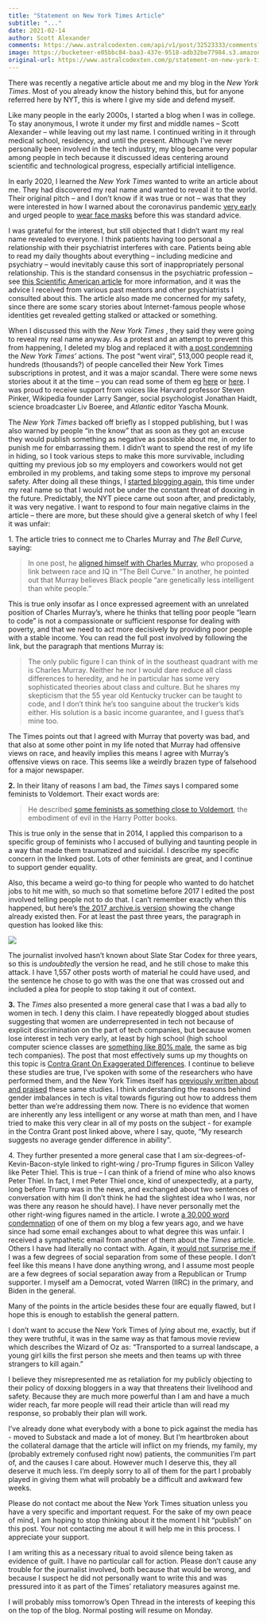 ```yaml
---
title: "Statement on New York Times Article"
subtitle: "..."
date: 2021-02-14
author: Scott Alexander
comments: https://www.astralcodexten.com/api/v1/post/32523333/comments?&all_comments=true
image: https://bucketeer-e05bbc84-baa3-437e-9518-adb32be77984.s3.amazonaws.com/public/images/f79365ba-cfb1-4887-ba59-d167e4cf62f1_480x393.jpeg
original-url: https://www.astralcodexten.com/p/statement-on-new-york-times-article
---
```

There was recently a negative article about me and my blog in the _New York Times_. Most of you already know the history behind this, but for anyone referred here by NYT, this is where I give my side and defend myself. 

Like many people in the early 2000s, I started a blog when I was in college. To stay anonymous, I wrote it under my first and middle names – Scott Alexander – while leaving out my last name. I continued writing in it through medical school, residency, and until the present. Although I’ve never personally been involved in the tech industry, my blog became very popular among people in tech because it discussed ideas centering around scientific and technological progress, especially artificial intelligence.

In early 2020, I learned the  _New York Times_ wanted to write an article about me. They had discovered my real name and wanted to reveal it to the world. Their original pitch – and I don’t know if it was true or not – was that they were interested in how I warned about the coronavirus pandemic [very early](https://slatestarcodex.com/2020/03/02/coronavirus-links-speculation-open-thread/) and urged people to [wear face masks](https://slatestarcodex.com/2020/03/23/face-masks-much-more-than-you-wanted-to-know/) before this was standard advice.

I was grateful for the interest, but still objected that I didn’t want my real name revealed to everyone. I think patients having too personal a relationship with their psychiatrist interferes with care. Patients being able to read my daily thoughts about everything – including medicine and psychiatry – would inevitably cause this sort of inappropriately personal relationship. This is the standard consensus in the psychiatric profession – see [this Scientific American article](https://webcache.googleusercontent.com/search?q=cache:rcPcxd0-nqQJ:https://blogs.scientificamerican.com/mind-guest-blog/why-psychiatrists-don-t-share-personal-information-with-patients/) for more information, and it was the advice I received from various past mentors and other psychiatrists I consulted about this. The article also made me concerned for my safety, since there are some scary stories about Internet-famous people whose identities get revealed getting stalked or attacked or something.

When I discussed this with the  _New York Times_ , they said they were going to reveal my real name anyway. As a protest and an attempt to prevent this from happening, I deleted my blog and replaced it with [a post condemning](https://slatestarcodex.com/2020/06/22/nyt-is-threatening-my-safety-by-revealing-my-real-name-so-i-am-deleting-the-blog/) the  _New York Times’_ actions. The post “went viral”, 513,000 people read it, hundreds (thousands?) of people cancelled their New York Times subscriptions in protest, and it was a major scandal. There were some news stories about it at the time – you can read some of them eg [here](https://www.newyorker.com/culture/annals-of-inquiry/slate-star-codex-and-silicon-valleys-war-against-the-media) or [here](https://www.coindesk.com/i-failed-terribly-at-keeping-my-identity-secret-scott-alexander-on-the-value-of-pseudonymity). I was proud to receive support from voices like Harvard professor Steven Pinker, Wikipedia founder Larry Sanger, social psychologist Jonathan Haidt, science broadcaster Liv Boeree, and  _Atlantic_ editor Yascha Mounk.

The  _New York Times_ backed off briefly as I stopped publishing, but I was also warned by people “in the know” that as soon as they got an excuse they would publish something as negative as possible about me, in order to punish me for embarrassing them. I didn’t want to spend the rest of my life in hiding, so I took various steps to make this more survivable, including quitting my previous job so my employers and coworkers would not get embroiled in my problems, and taking some steps to improve my personal safety. After doing all these things, I [started blogging again](https://astralcodexten.substack.com/p/still-alive), this time under my real name so that I would not be under the constant threat of doxxing in the future. Predictably, the NYT piece came out soon after, and predictably, it was very negative. I want to respond to four main negative claims in the article – there are more, but these should give a general sketch of why I feel it was unfair:

1\. The article tries to connect me to Charles Murray and _The Bell Curve,_ saying:

> In one post, he [aligned himself with Charles Murray](https://slatestarcodex.com/2016/05/23/three-great-articles-on-poverty-and-why-i-disagree-with-all-of-them/), who proposed a link between race and IQ in “The Bell Curve.” In another, he pointed out that Murray believes Black people “are genetically less intelligent than white people.”

This is true only insofar as I once expressed agreement with an unrelated position of Charles Murray’s, where he thinks that telling poor people “learn to code” is not a compassionate or sufficient response for dealing with poverty, and that we need to act more decisively by providing poor people with a stable income. You can read the full post involved by following the link, but the paragraph that mentions Murray is:

> The only public figure I can think of in the southeast quadrant with me is Charles Murray. Neither he nor I would dare reduce all class differences to heredity, and he in particular has some very sophisticated theories about class and culture. But he shares my skepticism that the 55 year old Kentucky trucker can be taught to code, and I don’t think he’s too sanguine about the trucker’s kids either. His solution is a basic income guarantee, and I guess that’s mine too.

The Times points out that I agreed with Murray that poverty was bad, and that also at some other point in my life noted that Murray had offensive views on race, and heavily implies this means I agree with Murray’s offensive views on race. This seems like a weirdly brazen type of falsehood for a major newspaper.

**2.** In their litany of reasons I am bad, the _Times_ says I compared some feminists to Voldemort. Their exact words are:

> He described [some feminists as something close to Voldemort](https://slatestarcodex.com/2014/08/31/radicalizing-the-romanceless/), the embodiment of evil in the Harry Potter books. 

This is true only in the sense that in 2014, I applied this comparison to a specific group of feminists who I accused of bullying and taunting people in a way that made them traumatized and suicidal. I describe my specific concern in the linked post. Lots of other feminists are great, and I continue to support gender equality.

Also, this became a weird go-to thing for people who wanted to do hatchet jobs to hit me with, so much so that sometime before 2017 I edited the post involved telling people not to do that. I can’t remember exactly when this happened, but here’s [the 2017 archive.is version](https://archive.is/1kSM7) showing the change already existed then. For at least the past three years, the paragraph in question has looked like this:

[![](https://substackcdn.com/image/fetch/w_1456,c_limit,f_auto,q_auto:good,fl_progressive:steep/https%3A%2F%2Fbucketeer-e05bbc84-baa3-437e-9518-adb32be77984.s3.amazonaws.com%2Fpublic%2Fimages%2F886e41a4-cc22-4a9b-96b0-11fbf6ff4c93_683x249.png)](https://substackcdn.com/image/fetch/f_auto,q_auto:good,fl_progressive:steep/https%3A%2F%2Fbucketeer-e05bbc84-baa3-437e-9518-adb32be77984.s3.amazonaws.com%2Fpublic%2Fimages%2F886e41a4-cc22-4a9b-96b0-11fbf6ff4c93_683x249.png)

The journalist involved hasn’t known about Slate Star Codex for three years, so this is _undoubtedly_ the version he read, and he still chose to make this attack. I have 1,557 other posts worth of material he could have used, and the sentence he chose to go with was the one that was crossed out and included a plea for people to stop taking it out of context.

**3.** The _Times_ also presented a more general case that I was a bad ally to women in tech. I deny this claim. I have repeatedly blogged about studies suggesting that women are underrepresented in tech not because of explicit discrimination on the part of tech companies, but because women lose interest in tech very early, at least by high school (high school computer science classes are [something like 80% male](https://www.ncwit.org/infographic/3435), the same as big tech companies). The post that most effectively sums up my thoughts on this topic is [Contra Grant On Exaggerated Differences](https://slatestarcodex.com/2017/08/07/contra-grant-on-exaggerated-differences/). I continue to believe these studies are true, I’ve spoken with some of the researchers who have performed them, and the New York Times itself has [previously written about and praised](https://www.nytimes.com/2010/06/15/science/15tier.html) these same studies. I think understanding the reasons behind gender imbalances in tech is vital towards figuring out how to address them better than we’re addressing them now. There is no evidence that women are inherently any less intelligent or any worse at math than men, and I have tried to make this very clear in all of my posts on the subject - for example in the Contra Grant post linked above, where I say, quote, “My research suggests no average gender difference in ability”.

4\. They further presented a more general case that I am six-degrees-of-Kevin-Bacon-style linked to right-wing / pro-Trump figures in Silicon Valley like Peter Thiel. This is true – I can think of a friend of mine who also knows Peter Thiel. In fact, I met Peter Thiel once, kind of unexpectedly, at a party, long before Trump was in the news, and exchanged about two sentences of conversation with him (I don’t think he had the slightest idea who I was, nor was there any reason he should have). I have never personally met the other right-wing figures named in the article. I wrote [a 30,000 word condemnation](https://slatestarcodex.com/2013/10/20/the-anti-reactionary-faq/) of one of them on my blog a few years ago, and we have since had some email exchanges about to what degree this was unfair. I received a sympathetic email from another of them about the  _Times_ article. Others I have had literally no contact with. Again, it [would not surprise me if](https://www.theonion.com/kevin-bacon-linked-to-al-qaeda-1819566633) I was a few degrees of social separation from some of these people. I don’t feel like this means I have done anything wrong, and I assume most people are a few degrees of social separation away from a Republican or Trump supporter. I myself am a Democrat, voted Warren (IIRC) in the primary, and Biden in the general.

Many of the points in the article besides these four are equally flawed, but I hope this is enough to establish the general pattern.

I don’t want to accuse the New York Times of _lying_ about me, exactly, but if they were truthful, it was in the same way as that famous movie review which describes the Wizard of Oz as: “Transported to a surreal landscape, a young girl kills the first person she meets and then teams up with three strangers to kill again.” 

I believe they misrepresented me as retaliation for my publicly objecting to their policy of doxxing bloggers in a way that threatens their livelihood and safety. Because they are much more powerful than I am and have a much wider reach, far more people will read their article than will read my response, so probably their plan will work.

I’ve already done what everybody with a bone to pick against the media has - moved to Substack and made a lot of money. But I’m heartbroken about the collateral damage that the article will inflict on my friends, my family, my (probably extremely confused right now) patients, the communities I’m part of, and the causes I care about. However much I deserve this, they all deserve it much less. I’m deeply sorry to all of them for the part I probably played in giving them what will probably be a difficult and awkward few weeks. 

Please do not contact me about the New York Times situation unless you have a very specific and important request. For the sake of my own peace of mind, I am hoping to stop thinking about it the moment I hit “publish” on this post. Your not contacting me about it will help me in this process. I appreciate your support.

I am writing this as a necessary ritual to avoid silence being taken as evidence of guilt. I have no particular call for action. Please don’t cause any trouble for the journalist involved, both because that would be wrong, and because I suspect he did not personally want to write this and was pressured into it as part of the Times’ retaliatory measures against me.

I will probably miss tomorrow’s Open Thread in the interests of keeping this on the top of the blog. Normal posting will resume on Monday.
